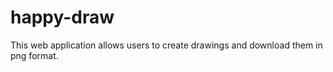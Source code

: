 # happy-draw
This web application allows users to create drawings and download them in png format. 

